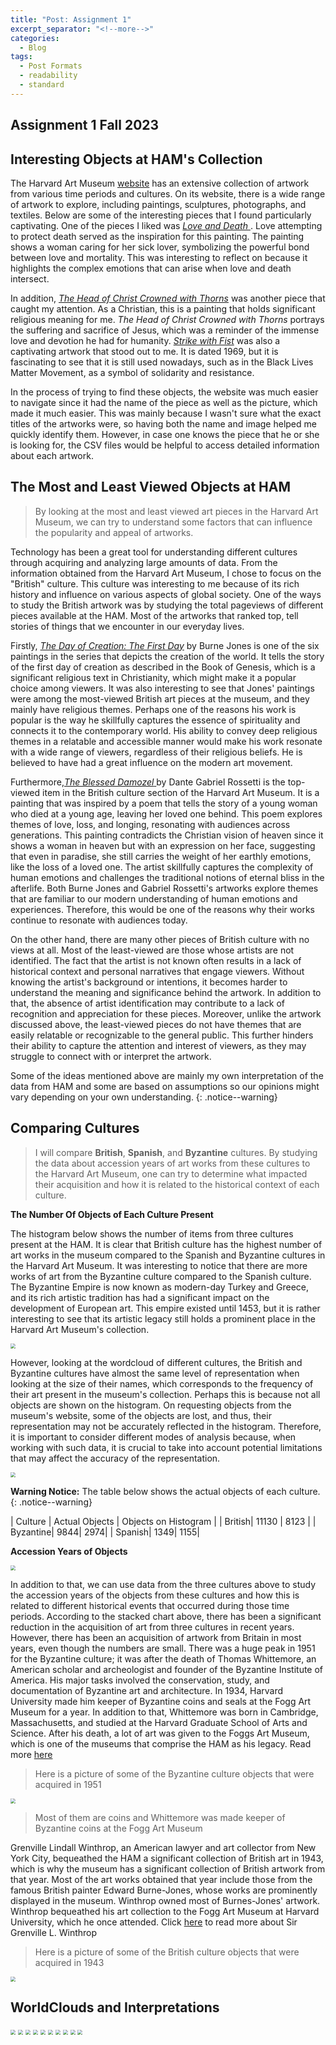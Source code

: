 ```yaml
---
title: "Post: Assignment 1"
excerpt_separator: "<!--more-->"
categories:
  - Blog
tags:
  - Post Formats
  - readability
  - standard
---
```


## Assignment 1 Fall 2023

## **Interesting Objects at HAM's Collection**
The Harvard Art Museum [website](https://shorturl.at/amEO5) has an extensive collection of artwork from various time periods and cultures. On its website, there is a wide range of artwork to explore, including paintings, sculptures, photographs, and textiles. Below are some of the interesting pieces that I found particularly captivating. One of the pieces I liked was [*Love and Death* ](https://shorturl.at/nsMOV). Love attempting to protect death served as the inspiration for this painting. The painting shows a woman caring for her sick lover, symbolizing the powerful bond between love and mortality. This was interesting to reflect on because it highlights the complex emotions that can arise when love and death intersect. 

In addition, [*The Head of Christ Crowned with Thorns*](https://shorturl.at/pqLPW) was another piece that caught my attention. As a Christian, this is a painting that holds significant religious meaning for me. *The Head of Christ Crowned with Thorns* portrays the suffering and sacrifice of Jesus, which was a reminder of the immense love and devotion he had for humanity. [*Strike with Fist*](https://shorturl.at/chpr0) was also a captivating artwork that stood out to me. It is dated 1969, but it is fascinating to see that it is still used nowadays, such as in the Black Lives Matter Movement, as a symbol of solidarity and resistance. 


In the process of trying to find these objects, the website was much easier to navigate since it had the name of the piece as well as the picture, which made it much easier. This was mainly because I wasn't sure what the exact titles of the artworks were, so having both the name and image helped me quickly identify them. However,  in case one knows the piece that he or she is looking for, the CSV files would be helpful to access detailed information about each artwork. 


## **The Most and Least Viewed Objects at HAM**

> By looking at the most and least viewed art pieces in the Harvard Art Museum, we can try to understand some factors that can influence the popularity and appeal of artworks. 
 

Technology has been a great tool for understanding different cultures through acquiring and analyzing large amounts of data. From the information obtained from the Harvard Art Museum, I chose to focus on the "British" culture. This culture was interesting to me because of its rich history and influence on various aspects of global society. One of the ways to study the British artwork was by studying the total pageviews of different pieces available at the HAM. Most of the artworks that ranked top, tell stories of things that we encounter in our everyday lives.

 Firstly, [*The Day of Creation: The First Day*](https://shorturl.at/hTWY2) by Burne Jones is one of the six paintings in the series that depicts the creation of the world. It tells the story of the first day of creation as described in the Book of Genesis, which is a significant religious text in Christianity, which might make it a popular choice among viewers. It was also interesting to see that Jones' paintings were among the most-viewed British art pieces at the museum, and they mainly have religious themes. Perhaps one of the reasons his work is popular is the way he skillfully captures the essence of spirituality and connects it to the contemporary world. His ability to convey deep religious themes in a relatable and accessible manner would make his work resonate with a wide range of viewers, regardless of their religious beliefs. He is believed to have had a great influence on the modern art movement.

 Furthermore,[*The Blessed Damozel* ](https://shorturl.at/FKV17) by Dante Gabriel Rossetti is the top-viewed item in the British culture section of the Harvard Art Museum. It is a painting that was inspired by a poem that tells the story of a young woman who died at a young age, leaving her loved one behind. This poem explores themes of love, loss, and longing, resonating with audiences across generations. This painting contradicts the Christian vision of heaven since it shows a woman in heaven but with an expression on her face, suggesting that even in paradise, she still carries the weight of her earthly emotions, like the loss of a loved one. The artist skillfully captures the complexity of human emotions and challenges the traditional notions of eternal bliss in the afterlife. Both Burne Jones and Gabriel Rossetti's artworks explore themes that are familiar to our modern understanding of human emotions and experiences. Therefore, this would be one of the reasons why their works continue to resonate with audiences today. 

 On the other hand, there are many other pieces of British culture with no views at all. Most of the least-viewed are those whose artists are not identified. The fact that the artist is not known often results in a lack of historical context and personal narratives that engage viewers. Without knowing the artist's background or intentions, it becomes harder to understand the meaning and significance behind the artwork. In addition to that, the absence of artist identification may contribute to a lack of recognition and appreciation for these pieces. Moreover, unlike the artwork discussed above, the least-viewed pieces do not have themes that are easily relatable or recognizable to the general public. This further hinders their ability to capture the attention and interest of viewers, as they may struggle to connect with or interpret the artwork. 

 Some of the ideas mentioned above are mainly my own interpretation of the data from HAM and some are based on assumptions so our opinions might vary depending on your own understanding.
{: .notice--warning}

## **Comparing Cultures**

> I will compare **British**, **Spanish**, and **Byzantine** cultures. By studying the data about accession years of art works from these cultures to the Harvard Art Museum, one can try to determine what impacted their acquisition and how it is related to the historical context of each culture. 

**The Number Of Objects of Each Culture Present**

The histogram below shows the number of items from three cultures present at the HAM. It is clear that British culture has the highest number of art works in the museum compared to the Spanish and Byzantine cultures in the Harvard Art Museum. It was interesting to notice that there are more works of art from the Byzantine culture compared to the Spanish culture. The Byzantine Empire is now known as modern-day Turkey and Greece, and its rich artistic tradition has had a significant impact on the development of European art. This empire existed until 1453, but it is rather interesting to see that its artistic legacy still holds a prominent place in the Harvard Art Museum's collection. 

<img src="/assets/images/histogram.png" style="zoom:50%;" />

However, looking at the wordcloud of different cultures, the British and Byzantine cultures have almost the same level of representation when looking at the size of their names, which corresponds to the frequency of their art present in the museum's collection. Perhaps this is because not all objects are shown on the histogram. On requesting objects from the museum's website, some of the objects are lost, and thus, their representation may not be accurately reflected in the histogram. Therefore, it is important to consider different modes of analysis because, when working with such data, it is crucial to take into account potential limitations that may affect the accuracy of the representation. 

<img src="/assets/images/wordcloud.png" style="zoom:50%;" />

**Warning Notice:** The table below shows the actual objects of each culture.
{: .notice--warning}

|  Culture | Actual Objects | Objects on Histogram | 
|  British|  11130 |  8123 |
|  Byzantine|  9844|  2974|
|  Spanish|  1349|  1155|

**Accession Years of Objects**

<img src="/assets/images/accession.png" style="zoom:50%;" />

In addition to that, we can use data from the three cultures above to study the accession years of the objects from these cultures and how this is related to different historical events that occurred during those time periods. According to the stacked chart above, there has been a significant reduction in the acquisition of art from three cultures in recent years. However, there has been an acquisition of artwork from Britain in most years, even though the numbers are small. There was a huge peak in 1951 for the Byzantine culture; it was after the death of Thomas Whittemore, an American scholar and archeologist and founder of the Byzantine Institute of America. His major tasks involved the conservation, study, and documentation of Byzantine art and architecture. In 1934, Harvard University made him keeper of Byzantine coins and seals at the Fogg Art Museum for a year. In addition to that, Whittemore was born in Cambridge, Massachusetts, and studied at the Harvard Graduate School of Arts and Science. After his death, a lot of art was given to the Foggs Art Museum, which is one of the museums that comprise the HAM as his legacy. Read more [here](https://shorturl.at/dxQZ8)

> Here is a picture of some of the Byzantine culture objects that were acquired in 1951

<img src="/assets/images/coins.png" style="zoom:50%;" />

>Most of them are coins and Whittemore was made keeper of Byzantine coins at the Fogg Art Museum

Grenville Lindall Winthrop, an American lawyer and art collector from New York City, bequeathed the HAM a significant collection of British art in 1943, which is why the museum has a significant collection of British artwork from that year.  Most of the art works obtained that year include those from the famous British painter Edward Burne-Jones, whose works are prominently displayed in the museum. Winthrop owned most of Burnes-Jones' artwork. Winthrop bequeathed his art collection to the Fogg Art Museum at Harvard University, which he once attended. Click [here](https://shorturl.at/iHLU2) to read more about Sir Grenville L. Winthrop 

> Here is a picture of some of the British culture objects that were acquired in 1943 

<img src="/assets/images/british.png" style="zoom:50%;" />


## **WorldClouds and Interpretations**

<img src="/assets/images/byzantine.png" style="zoom:50%;" />
<img src="/assets/images/byzantineII.png" style="zoom:50%;" />
<img src="/assets/images/follis.png" style="zoom:50%;" />
<img src="/assets/images/justinian.png" style="zoom:50%;" />
<img src="/assets/images/seal.png" style="zoom:50%;" />
<img src="/assets/images/bearded.png" style="zoom:50%;" />

<img src="/assets/images/britishW.png" style="zoom:50%;" />
<img src="/assets/images/britishII.png" style="zoom:50%;" />
<img src="/assets/images/vessels.png" style="zoom:50%;" />

<img src="/assets/images/spanish.png" style="zoom:50%;" />




